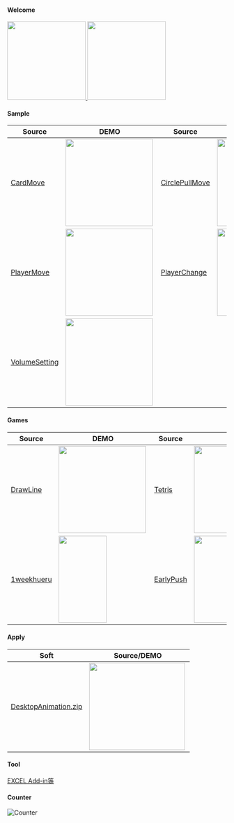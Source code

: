 #### Welcome
<a href="https://github.com/little-hoge">
  <img align="" height="180px" src="https://github-readme-stats.vercel.app/api?username=little-hoge&show_icons=true&theme=vue-dark" />
</a>
<a href="https://github.com/little-hoge">
  <img align="" height="180px" src="https://github-readme-stats.vercel.app/api/top-langs/?username=little-hoge&layout=compact&show_icons=true&theme=vue-dark" />
</a>

#### Sample
|  Source | DEMO  |  Source | DEMO  |  Source | DEMO
| ---- | ---- | ---- | ---- | ---- | ---- |
| [CardMove](https://github.com/little-hoge/CardMoveSample) |  <a href="https://little-hoge.github.io/CardMoveSample/"><img align="left" height="200px" src="https://user-images.githubusercontent.com/3638785/95680953-20902c80-0c18-11eb-9a1e-e6b2091c0c4d.gif" />  |  [CirclePullMove](https://github.com/little-hoge/CirclePullMoveSample) | <a href="https://little-hoge.github.io/CirclePullMoveSample/"><img align="left" height="200px" src="https://user-images.githubusercontent.com/3638785/93017563-b2e6e580-f604-11ea-8c24-85ac2dd82829.gif" />   |   [DrawLine](https://github.com/little-hoge/DrawLineSample)  | <a href="https://little-hoge.github.io/DrawLineSample/"><img align="left" height="200px" src="https://user-images.githubusercontent.com/3638785/92345277-be697680-f103-11ea-8c36-dd55e9dbcb72.gif" /> |
| [PlayerMove](https://github.com/little-hoge/PlayerMoveSample) |  <a href="https://little-hoge.github.io/PlayerMoveSample/"><img align="left" height="200px" src="https://user-images.githubusercontent.com/3638785/94229448-8010eb80-ff3a-11ea-98ac-8b9d593e74b3.gif" />  | [PlayerChange](https://github.com/little-hoge/PlayerChangeSample) |  <a href="https://little-hoge.github.io/PlayerChangeSample/"><img align="left" height="200px" src="https://user-images.githubusercontent.com/3638785/94316288-0b33c500-ffbf-11ea-9d3d-903d310ae20c.gif" />  | [SelectCursor](https://github.com/little-hoge/SelectCursorSample) |  <a href="https://little-hoge.github.io/SelectCursorSample/"><img align="left" height="200px" src="https://user-images.githubusercontent.com/3638785/97371298-37ab6b80-18f4-11eb-8859-69ba298d736c.gif" />  
| [VolumeSetting](https://github.com/little-hoge/VolumeSettingSample) |  <a href="https://little-hoge.github.io/VolumeSettingSample/"><img align="left" height="200px" src="https://user-images.githubusercontent.com/3638785/98488907-01180e00-226f-11eb-8487-8666e6f30d86.gif" />   |   |   |   |   |

#### Games
|  Source | DEMO  |  Source | DEMO |  Source | DEMO
| ---- | ---- | ---- | ---- | ---- | ---- |
| [DrawLine](https://github.com/little-hoge/DrawLine) |  <a href="https://little-hoge.github.io/DrawLine/"><img align="left" height="200px" src="https://user-images.githubusercontent.com/3638785/92312454-a9092500-effb-11ea-84f3-56bffa5d479c.gif" /> | [Tetris](https://github.com/little-hoge/tetris)  | <a href="https://little-hoge.github.io/tetris/"><img align="left" height="200px" src="https://user-images.githubusercontent.com/3638785/90015586-c3453100-dce3-11ea-959d-6de3a24d19ee.gif" />  | [Exploding](https://github.com/little-hoge/Exploding)  | <a href="https://little-hoge.github.io/Exploding/"><img align="left" height="200px" src="https://user-images.githubusercontent.com/3638785/79036062-4c960b00-7bff-11ea-8378-8555aa1de6b2.gif" />
|   [1weekhueru](https://github.com/little-hoge/1weekhueru)  | <a href="https://little-hoge.github.io/1weekhueru/"><img align="left" height="200px" width="110px" src="https://user-images.githubusercontent.com/3638785/91658124-6a5a0300-eb01-11ea-8d50-3294f524083b.gif" />   |   [EarlyPush](https://github.com/little-hoge/EarlyPush)  | <a href="https://little-hoge.github.io/EarlyPush/"><img align="left" height="200px" src="https://user-images.githubusercontent.com/3638785/77823674-363c7980-7140-11ea-87b7-b7703289c471.PNG" />   | [EarlyPushSiritori](https://github.com/little-hoge/EarlyPushSiritori)  | <a href="https://github.com/little-hoge/EarlyPush"><img align="left" height="200px" src="https://user-images.githubusercontent.com/3638785/79637831-32d76380-81bd-11ea-8e99-8e20fce42f1e.PNG" />

#### Apply
|  Soft  | Source/DEMO |
| ---- | ---- |
| [DesktopAnimation.zip](https://github.com/little-hoge/DesktopAnimation/releases/download/v1.50/DesktopAnimation_ver1.50.zip) | <a href="https://github.com/little-hoge/DesktopAnimation"><img align="left" height="200px" width="220px" src="https://user-images.githubusercontent.com/3638785/89733501-e4621380-da90-11ea-89b1-fdbdb389156a.gif" /> |

#### Tool
[EXCEL Add-in等](https://github.com/little-hoge/Tool)

#### Counter
![Counter](https://profile-counter.glitch.me/little-hoge/count.svg)
